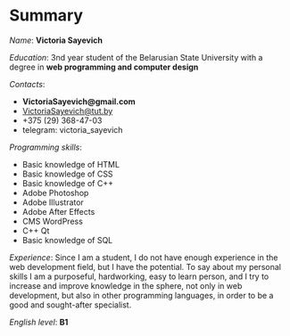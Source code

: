 # Summary


*Name*: **Victoria Sayevich**

*Education*: 3nd year student of the Belarusian State University with a degree in __web programming and computer design__

*Contacts*:  
* __VictoriaSayevich@gmail.com__  
* VictoriaSayevich@tut.by  
* +375 (29) 368-47-03
* telegram: victoria_sayevich
	
*Programming skills*:  
*   Basic knowledge of HTML  
*   Basic knowledge of CSS  
*   Basic knowledge of C++  
*   Adobe Photoshop
*   Adobe Illustrator
*   Adobe After Effects
*   CMS WordPress
*   C++ Qt
*   Basic knowledge of SQL
	
*Experience*:  Since I am a student, I do not have enough experience in the web development field, but I have the potential. To say about my personal skills I am a purposeful, hardworking, easy to learn person, and I try to increase and improve knowledge in the sphere, not only in web development, but also in other programming languages, in order to be a good and sought-after specialist.

*English level*: __B1__